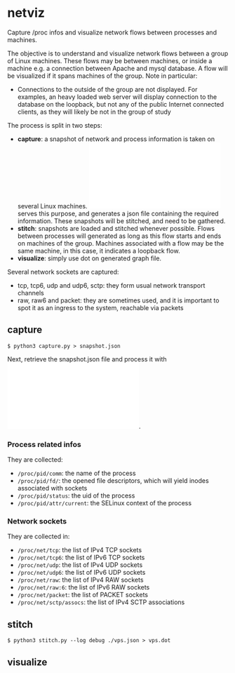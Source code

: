 # netviz

Capture /proc infos and visualize network flows between processes and machines.

The objective is to understand and visualize network flows between a group of Linux machines. These flows may be between machines, or inside a machine e.g. a connection between Apache and mysql database. A flow will be visualized if it spans machines of the group. Note in particular:

* Connections to the outside of the group are not displayed. For examples, an heavy loaded web server will display connection to the database on the loopback, but not any of the public Internet connected clients, as they will likely be not in the group of study


The process is split in two steps:

* **capture**: a snapshot of network and process information is taken on several Linux machines. ![capture.py](capture.py) serves this purpose, and generates a json file containing the required information. These snapshots will be stitched, and need to be gathered.
* **stitch**: snapshots are loaded and stitched whenever possible. Flows between processes will generated as long as this flow starts and ends on machines of the group. Machines associated with a flow may be the same machine, in this case, it indicates a loopback flow.
* **visualize**: simply use dot on generated graph file.

Several network sockets are captured:

* tcp, tcp6, udp and udp6, sctp: they form usual network transport channels
* raw, raw6 and packet: they are sometimes used, and it is important to spot it as an ingress to the system, reachable via packets

## capture

```
$ python3 capture.py > snapshot.json
```

Next, retrieve the snapshot.json file and process it with ![stitch.py](stitch.py).

### Process related infos

They are collected:

* `/proc/pid/comm`: the name of the process
* `/proc/pid/fd/`: the opened file descriptors, which will yield inodes associated with sockets
* `/proc/pid/status`: the uid of the process
* `/proc/pid/attr/current`: the SELinux context of the process

### Network sockets

They are collected in:

* `/proc/net/tcp`: the list of IPv4 TCP sockets
* `/proc/net/tcp6`: the list of IPv6 TCP sockets
* `/proc/net/udp`: the list of IPv4 UDP sockets
* `/proc/net/udp6`: the list of IPv6 UDP sockets
* `/proc/net/raw`: the list of IPv4 RAW sockets
* `/proc/net/raw:6`: the list of IPv6 RAW sockets
* `/proc/net/packet`: the list of PACKET sockets
* `/proc/net/sctp/assocs`: the list of IPv4 SCTP associations

## stitch

```
$ python3 stitch.py --log debug ./vps.json > vps.dot
```

## visualize


